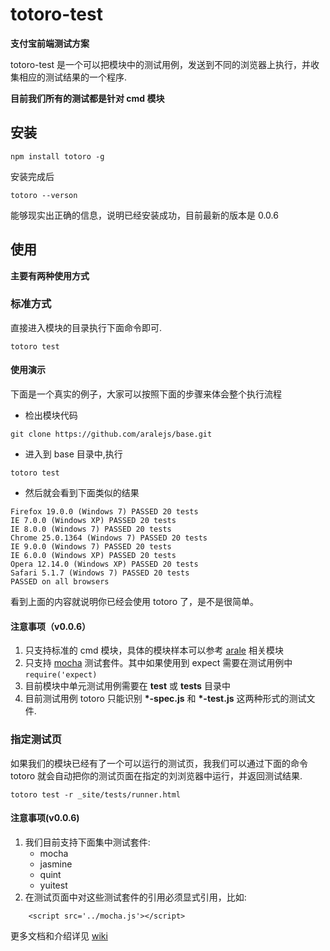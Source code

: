 # totoro-test

**支付宝前端测试方案**

totoro-test 是一个可以把模块中的测试用例，发送到不同的浏览器上执行，并收集相应的测试结果的一个程序.

**目前我们所有的测试都是针对 cmd 模块**

## 安装
```
npm install totoro -g
```
安装完成后

```
totoro --verson
```
能够现实出正确的信息，说明已经安装成功，目前最新的版本是 0.0.6

## 使用
**主要有两种使用方式**

### 标准方式
直接进入模块的目录执行下面命令即可. 

```
totoro test
```

#### 使用演示
下面是一个真实的例子，大家可以按照下面的步骤来体会整个执行流程

* 检出模块代码

```
git clone https://github.com/aralejs/base.git
```
* 进入到 base 目录中,执行

```
totoro test
```
* 然后就会看到下面类似的结果

```
Firefox 19.0.0 (Windows 7) PASSED 20 tests
IE 7.0.0 (Windows XP) PASSED 20 tests
IE 8.0.0 (Windows 7) PASSED 20 tests
Chrome 25.0.1364 (Windows 7) PASSED 20 tests
IE 9.0.0 (Windows 7) PASSED 20 tests
IE 6.0.0 (Windows XP) PASSED 20 tests
Opera 12.14.0 (Windows XP) PASSED 20 tests
Safari 5.1.7 (Windows 7) PASSED 20 tests
PASSED on all browsers
```

看到上面的内容就说明你已经会使用 totoro 了，是不是很简单。

#### 注意事项（v0.0.6）
1. 只支持标准的 cmd 模块，具体的模块样本可以参考 [arale](http://aralejs.org) 相关模块
2. 只支持 [mocha](https://github.com/totorojs/totoro-test/blob/master/docs/test-frames/mocha.md) 测试套件。其中如果使用到 expect 需要在测试用例中 `require('expect)`
3. 目前模块中单元测试用例需要在 **test** 或 **tests** 目录中
4. 目前测试用例 totoro 只能识别 __*-spec.js__ 和 __*-test.js__ 这两种形式的测试文件.

### 指定测试页
如果我们的模块已经有了一个可以运行的测试页，我我们可以通过下面的命令 totoro 就会自动把你的测试页面在指定的刘浏览器中运行，并返回测试结果.

```
totoro test -r _site/tests/runner.html
```

#### 注意事项(v0.0.6)
1. 我们目前支持下面集中测试套件:
    * mocha
    * jasmine
    * quint
    * yuitest
2. 在测试页面中对这些测试套件的引用必须显式引用，比如:

```
    <script src='../mocha.js'></script>
```



更多文档和介绍详见 [wiki](https://github.com/totorojs/totoro-test/wiki)

